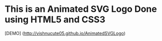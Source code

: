 # This is an Animated SVG Logo Done using HTML5 and CSS3
[DEMO] (http://vishnucute05.github.io/AnimatedSVGLogo)
